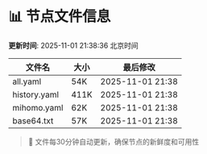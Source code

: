 # 📊 节点文件信息

**更新时间**: 2025-11-01 21:38:36 北京时间

| 文件名 | 大小 | 最后修改 |
|--------|------|----------|
| all.yaml | 54K | 2025-11-01 21:38 |
| history.yaml | 411K | 2025-11-01 21:38 |
| mihomo.yaml | 62K | 2025-11-01 21:38 |
| base64.txt | 57K | 2025-11-01 21:38 |

> 🔄 文件每30分钟自动更新，确保节点的新鲜度和可用性
